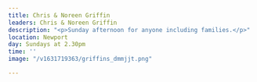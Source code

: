 ```yaml
---
title: Chris & Noreen Griffin
leaders: Chris & Noreen Griffin
description: "<p>Sunday afternoon for anyone including families.</p>"
location: Newport
day: Sundays at 2.30pm
time: ''
image: "/v1631719363/griffins_dmmjjt.png"

---
```

